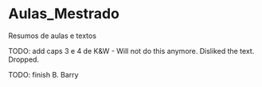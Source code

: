 # Aulas_Mestrado
Resumos de aulas e textos

TODO: add caps 3 e 4 de K&W - Will not do this anymore. Disliked the text. Dropped.

TODO: finish B. Barry
